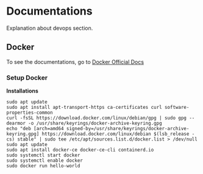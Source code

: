 # Documentations

Explanation about devops section.

## Docker

To see the documentations, go to [Docker Official Docs](https://docs.docker.com/guides/)

### Setup Docker

**Installations**

    sudo apt update
    sudo apt install apt-transport-https ca-certificates curl software-properties-common
    curl -fsSL https://download.docker.com/linux/debian/gpg | sudo gpg --dearmor -o /usr/share/keyrings/docker-archive-keyring.gpg
    echo "deb [arch=amd64 signed-by=/usr/share/keyrings/docker-archive-keyring.gpg] https://download.docker.com/linux/debian $(lsb_release -cs) stable" | sudo tee /etc/apt/sources.list.d/docker.list > /dev/null
    sudo apt update
    sudo apt install docker-ce docker-ce-cli containerd.io
    sudo systemctl start docker
    sudo systemctl enable docker
    sudo docker run hello-world